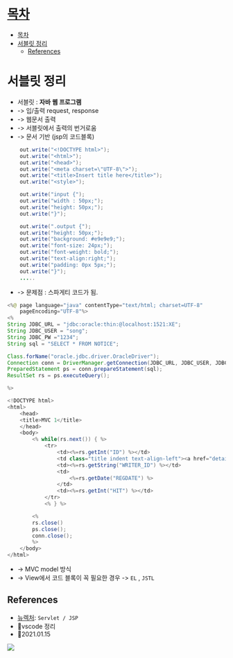 # [목차](#목차)
- [목차](#목차)
- [서블릿 정리](#서블릿-정리)
  - [References](#references)

# 서블릿 정리
- 서블릿 : **자바 웹 프로그램**
- -> 입/출력 request, response
- -> 웹문서 출력
- -> 서블릿에서 출력의 번거로움 
- -> 문서 기반 (jsp의 코드블록) 
```java
	out.write("<!DOCTYPE html>");
    out.write("<html>");
    out.write("<head>");
    out.write("<meta charset=\"UTF-8\">");
    out.write("<title>Insert title here</title>");
    out.write("<style>");

    out.write("input {");
    out.write("width : 50px;");
    out.write("height: 50px;");
    out.write("}");

    out.write(".output {");
    out.write("height: 50px;");
    out.write("background: #e9e9e9;");
    out.write("font-size: 24px;");
    out.write("font-weight: bold;");
    out.write("text-align:right;");
    out.write("padding: 0px 5px;");
    out.write("}");
    .....
```
- -> 문제점 : 스파게티 코드가 됨.
```java
<%@ page language="java" contentType="text/html; charset=UTF-8"
    pageEncoding="UTF-8"%>
<%
String JDBC_URL = "jdbc:oracle:thin:@localhost:1521:XE";
String JDBC_USER = "song";
String JDBC_PW ="1234";
String sql = "SELECT * FROM NOTICE";

Class.forName("oracle.jdbc.driver.OracleDriver");
Connection conn = DriverManager.getConnection(JDBC_URL, JDBC_USER, JDBC_PW);	
PreparedStatement ps = conn.prepareStatement(sql);
ResultSet rs = ps.executeQuery();

%>

<!DOCTYPE html>
<html>
    <head>
    <title>MVC 1</title>
    </head>
    <body>
        <% while(rs.next()) { %>		             
            <tr>
                <td><%=rs.getInt("ID") %></td>
                <td class="title indent text-align-left"><a href="detail.jsp?id=<%=rs.getInt("ID")%>"><%= rs.getString("TITLE") %></a></td>
                <td><%=rs.getString("WRITER_ID") %></td>
                <td>
                    <%=rs.getDate("REGDATE") %>		
                </td>
                <td><%=rs.getInt("HIT") %></td>
            </tr>
            <% } %>

        <% 
        rs.close() 
        ps.close();
        conn.close();
        %>    	
    </body>
</html>
```
- -> MVC model 방식
- -> View에서 코드 블록이 꼭 필요한 경우 -> `EL` ,  `JSTL`

## References
- [뉴렉처](https://www.youtube.com/watch?v=drCj2k50j_k&list=PLq8wAnVUcTFVOtENMsujSgtv2TOsMy8zd): `Servlet / JSP`
- 🎈vscode 정리
- 🎈2021.01.15

![](https://images.velog.io/images/withcolinsong/post/8dc5159f-5174-49f0-8cca-748d6cd38345/image.png)